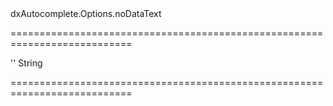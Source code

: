 <!--id-->dxAutocomplete.Options.noDataText<!--/id-->
===========================================================================
<!--hidden--><!--/hidden-->
<!--default-->''<!--/default-->
<!--type-->String<!--/type-->
===========================================================================

<!--shortDescription-->

<!--/shortDescription-->

<!--fullDescription-->

<!--/fullDescription-->
